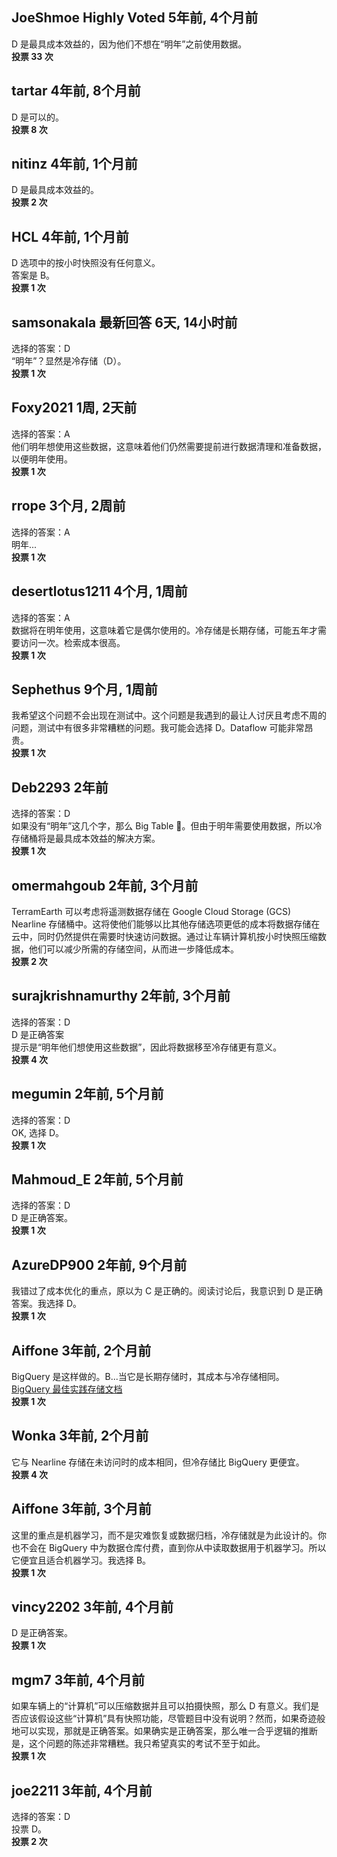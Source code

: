 ## JoeShmoe Highly Voted 5年前, 4个月前

D 是最具成本效益的，因为他们不想在“明年”之前使用数据。  
**投票 33 次**

## tartar 4年前, 8个月前

D 是可以的。  
**投票 8 次**

## nitinz 4年前, 1个月前

D 是最具成本效益的。  
**投票 2 次**

## HCL 4年前, 1个月前

D 选项中的按小时快照没有任何意义。  
答案是 B。  
**投票 1 次**

## samsonakala 最新回答 6天, 14小时前

选择的答案：D  
“明年”？显然是冷存储（D）。  
**投票 1 次**

## Foxy2021 1周, 2天前

选择的答案：A  
他们明年想使用这些数据，这意味着他们仍然需要提前进行数据清理和准备数据，以便明年使用。  
**投票 1 次**

## rrope 3个月, 2周前

选择的答案：A  
明年...  
**投票 1 次**

## desertlotus1211 4个月, 1周前

选择的答案：A  
数据将在明年使用，这意味着它是偶尔使用的。冷存储是长期存储，可能五年才需要访问一次。检索成本很高。  
**投票 1 次**

## Sephethus 9个月, 1周前

我希望这个问题不会出现在测试中。这个问题是我遇到的最让人讨厌且考虑不周的问题，测试中有很多非常糟糕的问题。我可能会选择 D。Dataflow 可能非常昂贵。  
**投票 1 次**

## Deb2293 2年前

选择的答案：D  
如果没有“明年”这几个字，那么 Big Table 💯。但由于明年需要使用数据，所以冷存储桶将是最具成本效益的解决方案。  
**投票 1 次**

## omermahgoub 2年前, 3个月前

TerramEarth 可以考虑将遥测数据存储在 Google Cloud Storage (GCS) Nearline 存储桶中。这将使他们能够以比其他存储选项更低的成本将数据存储在云中，同时仍然提供在需要时快速访问数据。通过让车辆计算机按小时快照压缩数据，他们可以减少所需的存储空间，从而进一步降低成本。  
**投票 2 次**

## surajkrishnamurthy 2年前, 3个月前

选择的答案：D  
D 是正确答案  
提示是“明年他们想使用这些数据”，因此将数据移至冷存储更有意义。  
**投票 4 次**

## megumin 2年前, 5个月前

选择的答案：D  
OK, 选择 D。  
**投票 1 次**

## Mahmoud_E 2年前, 5个月前

选择的答案：D  
D 是正确答案。  
**投票 1 次**

## AzureDP900 2年前, 9个月前

我错过了成本优化的重点，原以为 C 是正确的。阅读讨论后，我意识到 D 是正确答案。我选择 D。  
**投票 1 次**

## Aiffone 3年前, 2个月前

BigQuery 是这样做的。B...当它是长期存储时，其成本与冷存储相同。  
[BigQuery 最佳实践存储文档](https://cloud.google.com/bigquery/docs/best-practices-storage)  
**投票 1 次**

## Wonka 3年前, 2个月前

它与 Nearline 存储在未访问时的成本相同，但冷存储比 BigQuery 更便宜。  
**投票 4 次**

## Aiffone 3年前, 3个月前

这里的重点是机器学习，而不是灾难恢复或数据归档，冷存储就是为此设计的。你也不会在 BigQuery 中为数据仓库付费，直到你从中读取数据用于机器学习。所以它便宜且适合机器学习。我选择 B。  
**投票 1 次**

## vincy2202 3年前, 4个月前

D 是正确答案。  
**投票 1 次**

## mgm7 3年前, 4个月前

如果车辆上的“计算机”可以压缩数据并且可以拍摄快照，那么 D 有意义。我们是否应该假设这些“计算机”具有快照功能，尽管题目中没有说明？然而，如果奇迹般地可以实现，那就是正确答案。如果确实是正确答案，那么唯一合乎逻辑的推断是，这个问题的陈述非常糟糕。我只希望真实的考试不至于如此。  
**投票 1 次**

## joe2211 3年前, 4个月前

选择的答案：D  
投票 D。  
**投票 2 次**
